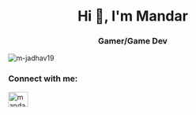 <h1 align="center">Hi 👋, I'm Mandar</h1>
<h3 align="center">Gamer/Game Dev</h3>

<p align="left"> <img src="https://komarev.com/ghpvc/?username=m-jadhav19&label=Profile%20views&color=0e75b6&style=flat" alt="m-jadhav19" /> </p>

<h3 align="left">Connect with me:</h3>
<p align="left">
<a href="https://twitter.com/mandar_twt" target="blank"><img align="center" src="https://raw.githubusercontent.com/rahuldkjain/github-profile-readme-generator/master/src/images/icons/Social/twitter.svg" alt="mandar_twt" height="30" width="40" /></a>
</p>
